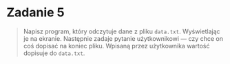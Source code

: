 # Zadanie 5
           
> Napisz program, który odczytuje dane z pliku `data.txt`.
> Wyświetlając je na ekranie. Następnie zadaje pytanie użytkownikowi — czy chce on coś dopisać na koniec pliku.
> Wpisaną przez użytkownika wartość dopisuje do `data.txt`.



